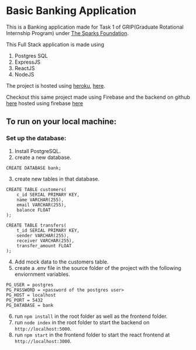 # Basic Banking Application

This is a Banking application made for Task 1 of GRIP(Graduate Rotational Internship Program) under [The Sparks Foundation](https://www.thesparksfoundationsingapore.org/).

This Full Stack application is made using
1. Postgres SQL
2. ExpressJS
3. ReactJS
4. NodeJS

The project is hosted using [heroku](https://www.heroku.com/about), [here](https://grip-banking-app.herokuapp.com/).

Checkout this same project made using Firebase and the backend on github [here](https://github.com/Maryll-castelino/firebase-bank)
hosted using firebase [here](https://fir-bank-c280b.web.app/home)


## To run on your local machine:

### Set up the database:
1. Install PostgreSQL.
2. create a new database.
```
CREATE DATABASE bank;
```
3. create new tables in that database.
```
CREATE TABLE customers(
    c_id SERIAL PRIMARY KEY,
    name VARCHAR(255),
    email VARCHAR(255),
    balance FLOAT
);

CREATE TABLE transfers(
    t_id SERIAL PRIMARY KEY,
    sender VARCHAR(255),
    receiver VARCHAR(255),
    transfer_amount FLOAT
);
```

4. Add mock data to the customers table.
5. create a .env file in the source folder of the project with the following enviornment variables.
```
PG_USER = postgres
PG_PASSWORD = <password of the postgres user>
PG_HOST = localhost
PG_PORT = 5432
PG_DATABASE = bank
```
6. run `npm install` in the root folder as well as the frontend folder.
7. run `node index` in the root folder to start the backend on `http://localhost:5000`.
8. run `npm start` in the frontend folder to start the react frontend at `http://localhost:3000`.

